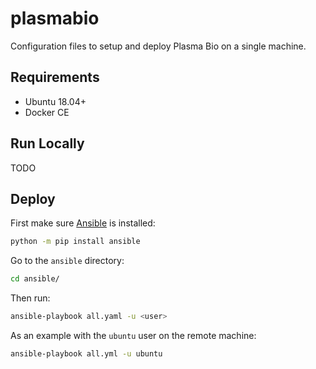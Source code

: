 # plasmabio

Configuration files to setup and deploy Plasma Bio on a single machine.

## Requirements

- Ubuntu 18.04+
- Docker CE

## Run Locally

TODO

## Deploy

First make sure [Ansible](https://docs.ansible.com/ansible/latest/index.html) is installed:

```bash
python -m pip install ansible
```

Go to the `ansible` directory:

```bash
cd ansible/
```

Then run:

```bash
ansible-playbook all.yaml -u <user>
```

As an example with the `ubuntu` user on the remote machine:

```bash
ansible-playbook all.yml -u ubuntu
```

